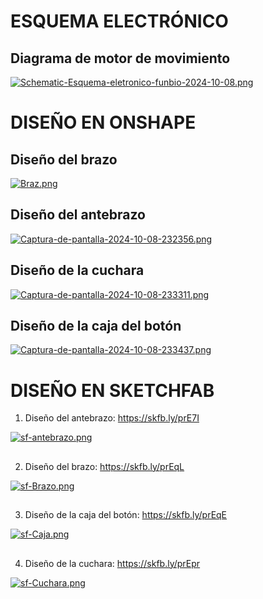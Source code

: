 # ESQUEMA ELECTRÓNICO
## Diagrama de motor de movimiento
[![Schematic-Esquema-eletronico-funbio-2024-10-08.png](https://i.postimg.cc/13nVPTTQ/Schematic-Esquema-eletronico-funbio-2024-10-08.png)](https://postimg.cc/87GzmyNK)

# DISEÑO EN ONSHAPE 
## Diseño del brazo
[![Braz.png](https://i.postimg.cc/7PF5vf5K/Braz.png)](https://postimg.cc/Cd4hkMH8) 
## Diseño del antebrazo
[![Captura-de-pantalla-2024-10-08-232356.png](https://i.postimg.cc/pdSRGFmP/Captura-de-pantalla-2024-10-08-232356.png)](https://postimg.cc/Ff0M11b6)
## Diseño de la cuchara
[![Captura-de-pantalla-2024-10-08-233311.png](https://i.postimg.cc/PqHSGtR9/Captura-de-pantalla-2024-10-08-233311.png)](https://postimg.cc/yDfmczBy)
## Diseño de la caja del botón
[![Captura-de-pantalla-2024-10-08-233437.png](https://i.postimg.cc/ryv4KfNN/Captura-de-pantalla-2024-10-08-233437.png)](https://postimg.cc/F1Vz6gqY)
##

# DISEÑO EN SKETCHFAB

1. Diseño del antebrazo: https://skfb.ly/prE7I

[![sf-antebrazo.png](https://i.postimg.cc/WbVs6rFc/sf-antebrazo.png)](https://postimg.cc/py0NPmJs)

##

2. Diseño del brazo: https://skfb.ly/prEqL

[![sf-Brazo.png](https://i.postimg.cc/L5L643JN/sf-Brazo.png)](https://postimg.cc/5Q9MnvqC)

##

3. Diseño de la caja del botón: https://skfb.ly/prEqE

[![sf-Caja.png](https://i.postimg.cc/7P0x2XLN/sf-Caja.png)](https://postimg.cc/0r5RgYD6)

##

4. Diseño de la cuchara: https://skfb.ly/prEpr

[![sf-Cuchara.png](https://i.postimg.cc/1XGs1Rdd/sf-Cuchara.png)](https://postimg.cc/BPndx345)
